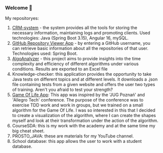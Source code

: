 ### Welсome 👋

My repositoryes:
1. [CRM-system](https://github.com/Igor-Shishkin/CRM-system) - the system provides all the tools for storing the necessary information, maintaining logs and promoting clients. Used technologies: Java (Spring Boot 3.15), Angular 16, mySQL.
2. [GitHub Repository Viewer App](https://github.com/Igor-Shishkin/GitHubRepositoryViewerApp) - by entering a GitHub username, you can retrieve basic information about all the repositories of that user. Technologies used: Spring Boot.
3. [AlgoAnalyzer](https://github.com/Igor-Shishkin/AlgoAnalyzer) - this project aims to provide insights into the time complexity and efficiency of different algorithms under various conditions. Results are exported to an Excel file
4. Knowledge-checker: this application provides the opportunity to take Java tests on different topics and at different levels. It downloads a .json file containing tests from a given website and offers the user two types of training. Aren't you afraid to test your strength?
5. [Game Of Life App](https://github.com/Igor-Shishkin/GameOfLife): This app was inspired by the 'JUG Poznań' and 'Allegro Tech' conference. The purpose of the conference was to exercise TDD work and work in groups, but we trained on a small algorithm for the Game Of Life. I was so interested in this that I decided to create a visualization of the algorithm, where I can create the shapes myself and look at their transformation under the action of the algorithm.
6. CourseSDA: this is my work with the academy and at the same time my big cheat sheet.
7. PROSTO_JAVA: these are materials for my YouTube channel.
8. School database: this app allows the user to work with a student database.
